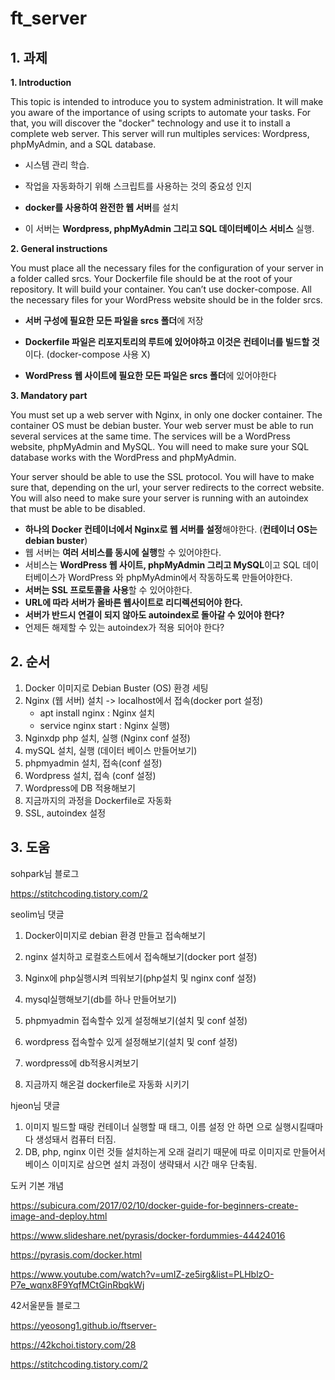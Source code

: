 # ft_server 



## 1. 과제

**1. Introduction**

This topic is intended to introduce you to system administration. It will make you aware of the importance of using scripts to automate your tasks. For that, you will discover the "docker" technology and use it to install a complete web server. This server will run multiples services: Wordpress, phpMyAdmin, and a SQL database.

- 시스템 관리 학습. 

- 작업을 자동화하기 위해 스크립트를 사용하는 것의 중요성 인지

- **docker를 사용하여 완전한 웹 서버**를 설치

- 이 서버는 **Wordpress, phpMyAdmin 그리고 SQL 데이터베이스 서비스** 실행.

  

**2. General instructions**

You must place all the necessary files for the configuration of your server in a folder called srcs. Your Dockerfile file should be at the root of your repository. It will build your container. You can’t use docker-compose. All the necessary files for your WordPress website should be in the folder srcs.

- **서버 구성에 필요한 모든 파일을 srcs 폴더**에 저장

- **Dockerfile 파일은 리포지토리의 루트에 있어야하고 이것은 컨테이너를 빌드할 것**이다. (docker-compose 사용 X)

- **WordPress 웹 사이트에 필요한 모든 파일은 srcs 폴더**에 있어야한다

  

**3. Mandatory part**

You must set up a web server with Nginx, in only one docker container. The container OS must be debian buster. Your web server must be able to run several services at the same time. The services will be a WordPress website, phpMyAdmin and MySQL. You will need to make sure your SQL database works with the WordPress and phpMyAdmin.

Your server should be able to use the SSL protocol. You will have to make sure that, depending on the url, your server redirects to the correct website. You will also need to make sure your server is running with an autoindex that must be able to be disabled.

- **하나의 Docker 컨테이너에서 Nginx로 웹 서버를 설정**해야한다. (**컨테이너 OS는 debian buster**)
- 웹 서버는 **여러 서비스를 동시에 실행**할 수 있어야한다. 
- 서비스는 **WordPress 웹 사이트, phpMyAdmin 그리고 MySQL**이고 SQL 데이터베이스가 WordPress 와 phpMyAdmin에서 작동하도록 만들어야한다.
- **서버는 SSL 프로토콜을 사용**할 수 있어야한다.
- **URL에 따라 서버가 올바른 웹사이트로 리디렉션되어야 한다.**
- **서버가 반드시 연결이 되지 않아도 autoindex로 돌아갈 수 있어야 한다?**
- 언제든 해제할 수 있는 autoindex가 적용 되어야 한다?



## 2. 순서

1. Docker 이미지로 Debian Buster (OS) 환경 세팅 
2. Nginx (웹 서버) 설치 -> localhost에서 접속(docker port 설정)
   -  apt install nginx : Nginx 설치
   -  service nginx start : Nginx 실행)
3. Nginxdp php 설치, 실행 (Nginx conf 설정)
4. mySQL 설치, 실행 (데이터 베이스 만들어보기)
5. phpmyadmin 설치, 접속(conf 설정)
6. Wordpress 설치, 접속 (conf 설정)
7. Wordpress에 DB 적용해보기
8. 지금까지의 과정을 Dockerfile로 자동화
9. SSL, autoindex 설정



## 3. 도움

sohpark님 블로그

 https://stitchcoding.tistory.com/2



seolim님 댓글

1. Docker이미지로 debian 환경 만들고 접속해보기

2. nginx 설치하고 로컬호스트에서 접속해보기(docker port 설정)

   

3. Nginx에 php실행시켜 띄워보기(php설치 및 nginx conf 설정)

4. mysql실행해보기(db를 하나 만들어보기)

5. phpmyadmin 접속할수 있게 설정해보기(설치 및 conf 설정)

6. wordpress 접속할수 있게 설정해보기(설치 및 conf 설정)

7. wordpress에 db적용시켜보기

8. 지금까지 해온걸 dockerfile로 자동화 시키기



hjeon님 댓글

1. 이미지 빌드할 때랑 컨테이너 실행할 때 태그, 이름 설정 안 하면 <none>으로 실행시킬때마다 생성돼서 컴퓨터 터짐. 
2. DB, php, nginx 이런 것들 설치하는게 오래 걸리기 때문에 따로 이미지로 만들어서 베이스 이미지로 삼으면 설치 과정이 생략돼서 시간 매우 단축됨.



도커 기본 개념

https://subicura.com/2017/02/10/docker-guide-for-beginners-create-image-and-deploy.html

https://www.slideshare.net/pyrasis/docker-fordummies-44424016

https://pyrasis.com/docker.html



https://www.youtube.com/watch?v=umIZ-ze5irg&list=PLHblzO-P7e_wqnx8F9YqfMCtGinRbqkWj



42서울분들 블로그

https://yeosong1.github.io/ftserver-

https://42kchoi.tistory.com/28

 https://stitchcoding.tistory.com/2